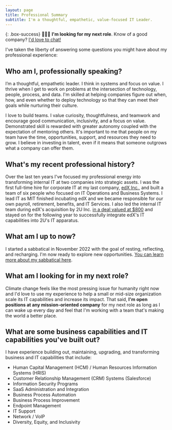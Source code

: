 ```yaml
---
layout: page
title: Professional Summary
subtitle: I'm a thoughtful, empathetic, value-focused IT Leader.
---
```


{: .box-success}
👨🏼‍💻 **I'm looking for my next role**. Know of a good company? [I'd love to chat!](https://www.linkedin.com/in/weskmason)

I've taken the liberty of answering some questions you might have about my professional experience:

## Who am I, professionally speaking?
I’m a thoughtful, empathetic leader. I think in systems and focus on value. I thrive when I get to work on problems at the intersection of technology, people, process, and data. I'm skilled at helping companies figure out when, how, and even whether to deploy technology so that they can meet their goals while nurturing their culture.

I love to build teams. I value curiosity, thoughtfulness, and teamwork and encourage good communication, inclusivity, and a focus on value. Demonstrated skill is rewarded with greater autonomy coupled with the expectation of mentoring others. It's important to me that people on my team have the time, opportunities, support, and resources they need to grow. I believe in investing in talent, even if it means that someone outgrows what a company can offer them.

## What's my recent professional history?
Over the last ten years I've focused my professional energy into transforming internal IT at two companies into strategic assets. I was the first full-time hire for corporate IT at my last company, [edX Inc.](https://www.edx.org), and built a team of six people who focused on IT Operations and Business Systems. I lead IT as MIT finished incubating edX and we became responsible for our own payroll, retirement, benefits, and IT Services. I also led the internal IT team during edX's acquisition by 2U Inc. [in a deal valued at $800](https://techcrunch.com/2021/06/29/2u-set-to-acquire-non-profit-edx-for-deal-north-of-600m) and stayed on for the following year to successfully integrate edX's IT capabilities into 2U's IT apparatus. 

## What am I up to now?
I started a sabbatical in November 2022 with the goal of resting, reflecting, and recharging. I'm now ready to explore new opportunities. [You can learn more about my sabbatical here](/sabbatical).

## What am I looking for in my next role?
Climate change feels like the most pressing issue for humanity right now and I'd love to use my experience to help a small or mid-size organization scale its IT capabilities and increase its impact. That said, **I'm open positions at any mission-oriented company** for my next role as long as I can wake up every day and feel that I'm working with a team that's making the world a better place.

## What are some business capabilities and IT capabilities you've built out?
I have experience building out, maintaining, upgrading, and transforming business and IT capabilities that include:
* Human Capital Management (HCM) / Human Resources Information Systems (HRIS)
* Customer Relationship Management (CRM) Systems (Salesforce)
* Information Security Programs
* SaaS Administration and Integration
* Business Process Automation
* Business Process Improvement
* Endpoint Management
* IT Support
* Network / VoIP
* Diversity, Equity, and Inclusivity